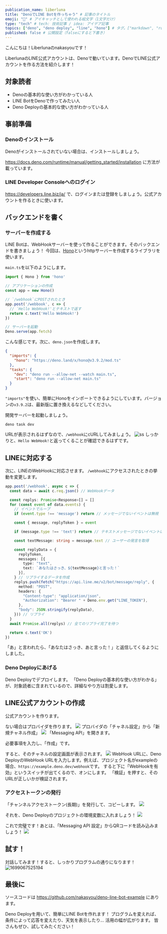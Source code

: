 ```yaml
---
publication_name: liberluna
title: "DenoでLINE Botを作っちゃう" # 記事のタイトル
emoji: "💬" # アイキャッチとして使われる絵文字（1文字だけ）
type: "tech" # tech: 技術記事 / idea: アイデア記事
topics: ["deno", "deno deploy", "line", "hono"] # タグ。["markdown", "rust", "aws"]のように指定する
published: false # 公開設定（falseにすると下書き）
---
```

こんにちは！Liberlunaのnakasyouです！

LiberlunaのLINE公式アカウントは、Denoで動いています。DenoでLINE公式アカウントを作る方法を紹介します！

## 対象読者
- Denoの基本的な使い方がわかっている人
- LINE BotをDenoで作ってみたい人
- Deno Deployの基本的な使い方がわかっている人

## 事前準備
### Denoのインストール
Denoがインストールされていない場合は、インストールしましょう。

https://docs.deno.com/runtime/manual/getting_started/installation
に方法が載っています。

### LINE Developer Consoleへのログイン
https://developers.line.biz/ja/
で、ログインまたは登録をしましょう。公式アカウントを作るときに使います。

## バックエンドを書く
### サーバーを作成する
LINE Botは、WebHookサーバーを使って作ることができます。そのバックエンドを書きましょう！
今回は、[Hono](https://hono.dev)というhttpサーバーを作成するライブラリを使います。

`main.ts`を以下のようにします。
```ts
import { Hono } from 'hono'

// アプリケーションの作成
const app = new Hono()

// `/webhook`にPOSTされたとき
app.post('/webbook', c => {
  // `Hello WebHook!'とテキストで返す
  return c.text('Hello WebHook!')
})

// サーバーを起動
Deno.serve(app.fetch)
```
こんな感じです。次に、`deno.json`を作成します。
```json
{
  "imports": {
    "hono": "https://deno.land/x/hono@v3.9.2/mod.ts"
  },
  "tasks": {
    "dev": "deno run --allow-net --watch main.ts",
    "start": "deno run --allow-net main.ts"
  }
}
```
`"imports"`を使い、簡単にHonoをインポートできるようにしています。バージョンの`v3.9.2`は、最新版に置き換えるなどしてください。

開発サーバーを起動しましょう。
```shell
deno task dev
```

URLが表示されるはずなので、`/webhook`にcURLしてみましょう。
![ss](https://github.com/nakasyou/zenn-content/assets/79000684/6baa7686-e7f6-4f36-9c3c-14c70796d717)
しっかりと、`Hello WebHook!`と返ってくることが確認できるはずです。

## LINEに対応する
次に、LINEのWebHookに対応させます。
`/webhook`にアクセスされたときの挙動を変更します。

```ts
app.post('/webhook', async c => {
  const data = await c.req.json() // WebHookデータ

  const replys: Promise<Response>[] = []
  for (const event of data.events) {
    // イベントでループ
    if (event.type !== 'message') return // メッセージでないイベントは無視

    const { message, replyToken } = event

    if (message.type !== 'text') return // テキストメッセージでないイベントは無視

    const textMessage: string = message.text // ユーザーの発言を取得

    const replyData = {
      replyToken,
      messages: [{
        type: "text",
        text: `あなたはさっき、${textMessage}と言った！`
      }],
    } // リプライするデータを作成
    replys.push(fetch("https://api.line.me/v2/bot/message/reply", {
      method: "POST",
      headers: {
        "Content-type": "application/json",
        "Authorization": "Bearer " + Deno.env.get("LINE_TOKEN"),
      },
      "body": JSON.stringify(replyData),
    })) // リプライ
  }
  await Promise.all(replys) // 全てのリプライ完了を待つ

  return c.text('OK')
})
```
「あ」と言われたら、「あなたはさっき、あと言った！」と返信してくるようにしました。
### Deno Deployにあげる
Deno Deployでデプロイします。
「Deno Deployの基本的な使い方がわかる」が、対象読者に含まれているので、詳細なやり方は割愛します。

## LINE公式アカウントの作成
公式アカウントを作ります。

ない場合はプロバイダを作ります。
![](https://github.com/nakasyou/zenn-content/assets/79000684/7caefc6e-fdd9-4c73-8796-ec9d4f2f7f64)
プロバイダの「チャネル設定」から「新規チャネル作成」
![](https://github.com/nakasyou/zenn-content/assets/79000684/a758f5de-e68e-41b2-812c-081434dd77f7)
「Messaging API」を開きます。

必要事項を入力し、「作成」です。

すると、そのチャネルの設定画面が表示されます。
![](https://github.com/nakasyou/zenn-content/assets/79000684/ccc0e1f5-38e1-4b06-ba85-81aba881b59d)
WebHook URLに、Deno DeployのWebHook URLを入力します。例えば、プロジェクト名がexampleの場合、`https://example.deno.dev/webhook`です。
すると下に「WebHookを有効」というスイッチが出てくるので、オンにします。
「検証」を押すと、そのURLが正しいかが検証されます。

### アクセストークンの発行
「チャンネルアクセストークン(長期)」を発行して、コピーします。
![](https://github.com/nakasyou/zenn-content/assets/79000684/49416242-bc32-42c5-9215-eb16ec147621)

それを、Deno Deployのプロジェクトの環境変数に入れましょう！
![](https://github.com/nakasyou/zenn-content/assets/79000684/b699f89d-59ec-4918-b92b-5aa929984586)

これで完璧です！あとは、「Messaging API 設定」からQRコードを読み込みましょう！
![](https://github.com/nakasyou/zenn-content/assets/79000684/7c455c81-0cc5-4d1b-9f22-3c078cb11439)

## 試す！
対話してみます！すると、しっかりプログラムの通りになります！
![1699067525194](https://github.com/nakasyou/zenn-content/assets/79000684/91e801ae-e37a-44b3-89d9-e0ccfde9abba)

## 最後に
ソースコードは
https://github.com/nakasyou/deno-line-bot-example
にあります。

Deno Deployを用いて、簡単にLINE Botを作れます！
プログラムを変えれば、条件によって応答を変えたり、天気を表示したり... 活用の幅が広がります。
皆さんもぜひ、試してみたください！



